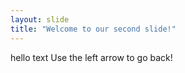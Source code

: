 ```yaml
---
layout: slide
title: "Welcome to our second slide!"
---
```

hello text
Use the left arrow to go back!

